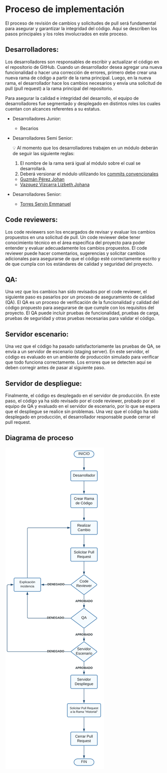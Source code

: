 # Proceso de implementación

El proceso de revisión de cambios y solicitudes de pull será fundamental para asegurar y garantizar la integridad del código. Aquí se describen los pasos principales y los roles involucrados en este proceso.

## Desarrolladores:

Los desarrolladores son responsables de escribir y actualizar el código en el repositorio de GitHub. Cuando un desarrollador desea agregar una nueva funcionalidad o hacer una corrección de errores, primero debe crear una nueva rama de código a partir de la rama principal. Luego, en la nueva rama, el desarrollador hace los cambios necesarios y envía una solicitud de pull (pull request) a la rama principal del repositorio.

Para asegurar la calidad e integridad del desarrollo, el equipo de desarrolladores fue segmentado y desplegado en distintos roles los cuales cuentan con alcances referentes a su estatus.

- Desarrolladores Junior:
    - Becarios
- Desarrolladores Semi Senior:
    
    <aside>
    💡 Al momento que los desarrolladores trabajen en un módulo deberán de seguir las siguiente reglas:
    
    1. El nombre de la rama será igual al módulo sobre el cual se desarrollará.
    2. Deberá versionar el módulo utilizando los [commits convencionales](https://www.conventionalcommits.org/es/v1.0.0-beta.2/)
    </aside>
    
    - [Guzmán Pérez Johan](https://github.com/JohanKrauss)
    - [Vazquez Vizcarra Lizbeth Johana](https://github.com/jl-yhun)
- Desarrolladores Senior:
    - [Torres Servin Emmanuel](https://github.com/Byteshot)

## Code reviewers:

Los code reviewers son los encargados de revisar y evaluar los cambios propuestos en una solicitud de pull. Un code reviewer debe tener conocimiento técnico en el área específica del proyecto para poder entender y evaluar adecuadamente los cambios propuestos. El code reviewer puede hacer comentarios, sugerencias y solicitar cambios adicionales para asegurarse de que el código esté correctamente escrito y de que cumpla con los estándares de calidad y seguridad del proyecto.

## QA:

Una vez que los cambios han sido revisados por el code reviewer, el siguiente paso es pasarlos por un proceso de aseguramiento de calidad (QA). El QA es un proceso de verificación de la funcionalidad y calidad del código propuesto para asegurarse de que cumple con los requisitos del proyecto. El QA puede incluir pruebas de funcionalidad, pruebas de carga, pruebas de seguridad y otras pruebas necesarias para validar el código.

## Servidor escenario:

Una vez que el código ha pasado satisfactoriamente las pruebas de QA, se envía a un servidor de escenario (staging server). En este servidor, el código es evaluado en un ambiente de producción simulado para verificar que todo funciona correctamente. Los errores que se detecten aquí se deben corregir antes de pasar al siguiente paso.

## Servidor de despliegue:

Finalmente, el código es desplegado en el servidor de producción. En este paso, el código ya ha sido revisado por el code reviewer, probado por el equipo de QA y evaluado en el servidor de escenario, por lo que se espera que el despliegue se realice sin problemas. Una vez que el código ha sido desplegado en producción, el desarrollador responsable puede cerrar el pull request.

## Diagrama de proceso

![Diagrama de procesos](img/process-diagram.svg)